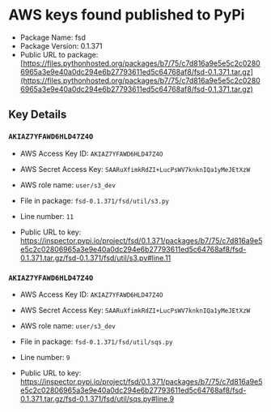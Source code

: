 # AWS keys found published to PyPi

* Package Name: fsd
* Package Version: 0.1.371
* Public URL to package: [https://files.pythonhosted.org/packages/b7/75/c7d816a9e5e5c2c02806965a3e9e40a0dc294e6b27793611ed5c64768af8/fsd-0.1.371.tar.gz](https://files.pythonhosted.org/packages/b7/75/c7d816a9e5e5c2c02806965a3e9e40a0dc294e6b27793611ed5c64768af8/fsd-0.1.371.tar.gz)

## Key Details

### `AKIAZ7YFAWD6HLD47Z4O`

* AWS Access Key ID: `AKIAZ7YFAWD6HLD47Z4O`
* AWS Secret Access Key: `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` 
* AWS role name: `user/s3_dev`
* File in package: `fsd-0.1.371/fsd/util/s3.py`
* Line number: `11`

* Public URL to key: https://inspector.pypi.io/project/fsd/0.1.371/packages/b7/75/c7d816a9e5e5c2c02806965a3e9e40a0dc294e6b27793611ed5c64768af8/fsd-0.1.371.tar.gz/fsd-0.1.371/fsd/util/s3.py#line.11



### `AKIAZ7YFAWD6HLD47Z4O`

* AWS Access Key ID: `AKIAZ7YFAWD6HLD47Z4O`
* AWS Secret Access Key: `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` 
* AWS role name: `user/s3_dev`
* File in package: `fsd-0.1.371/fsd/util/sqs.py`
* Line number: `9`

* Public URL to key: https://inspector.pypi.io/project/fsd/0.1.371/packages/b7/75/c7d816a9e5e5c2c02806965a3e9e40a0dc294e6b27793611ed5c64768af8/fsd-0.1.371.tar.gz/fsd-0.1.371/fsd/util/sqs.py#line.9


